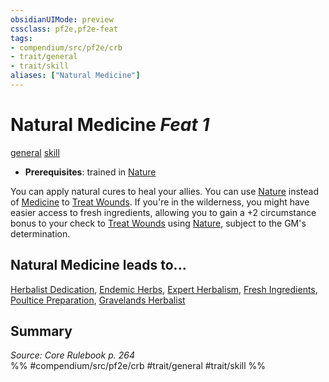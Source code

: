 ```yaml
---
obsidianUIMode: preview
cssclass: pf2e,pf2e-feat
tags:
- compendium/src/pf2e/crb
- trait/general
- trait/skill
aliases: ["Natural Medicine"]
---
```

# Natural Medicine  *Feat 1*  
[general](../../Rules/traits/general.md)  [skill](../../Rules/traits/skill.md)  

- **Prerequisites**: trained in [Nature](../skills.md#Nature)

You can apply natural cures to heal your allies. You can use [Nature](../skills.md#Nature) instead of [Medicine](../skills.md#Medicine) to [Treat Wounds](../../Rules/actions/treat-wounds.md). If you're in the wilderness, you might have easier access to fresh ingredients, allowing you to gain a +2 circumstance bonus to your check to [Treat Wounds](../../Rules/actions/treat-wounds.md) using [Nature](../skills.md#Nature), subject to the GM's determination.

## Natural Medicine leads to...

[Herbalist Dedication](herbalist-dedication-apg.md), [Endemic Herbs](endemic-herbs-apg.md), [Expert Herbalism](expert-herbalism-apg.md), [Fresh Ingredients](fresh-ingredients-apg.md), [Poultice Preparation](poultice-preparation-apg.md), [Gravelands Herbalist](gravelands-herbalist-lokl.md)

## Summary

*Source: Core Rulebook p. 264*  
%% #compendium/src/pf2e/crb #trait/general #trait/skill %%